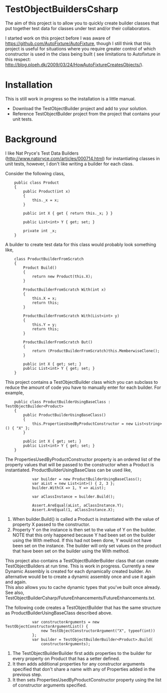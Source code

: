 TestObjectBuildersCsharp
========================
The aim of this project is to allow you to quickly create builder 
classes that put together test data for classes under test and/or their 
collaborators.

I started work on this project before I was aware of https://github.com/AutoFixture/AutoFixture,
though I still think that this project is useful for situations where
you require greater control of which constructor is used in the class being built
( see limitations to Autofixture in this respect: http://blog.ploeh.dk/2009/03/24/HowAutoFixtureCreatesObjects/). 

# Installation
This is still work in progress so the installation is a little manual.
* Download the TestObjectBuilder project and add to your solution.
* Reference TestObjectBuilder project from the project that contains your unit tests.

# Background
I like Nat Pryce's Test Data Builders (http://www.natpryce.com/articles/000714.html) 
for instantiating classes in unit tests, however, I don't like writing 
a builder for each class.

Consider the following class,
```
    public class Product
    {
        public Product(int x)
        {
            this._x = x;
        }

        public int X { get { return this._x; } }

        public List<int> Y { get; set; }

        private int _x;
    }
```
A builder to create test data for this class would probably look something like,
```
    class ProductBuilderFromScratch
    {
        Product Build()
        {
            return new Product(this.X);
        }

        ProductBuilderFromScratch With(int x)
        {
            this.X = x;
            return this;
        }

        ProductBuilderFromScratch With(List<int> y)
        {
            this.Y = y;
            return this;
        }

        ProductBuilderFromScratch But()
        {
            return (ProductBuilderFromScratch)this.MemberwiseClone();
        }

        public int X { get; set; }
        public List<int> Y { get; set; }
    }
```
This project contains a TestObjectBuilder class which you can subclass to 
reduce the amount of code you have to manually enter for each builder.
For example,
```
    public class ProductBuilderUsingBaseClass : TestObjectBuilder<Product>
    {
        public ProductBuilderUsingBaseClass()
        {
            this.PropertiesUsedByProductConstructor = new List<string>() { "X" };
        }

        public int X { get; set; }
        public List<int> Y { get; set; }
    }
```
The PropertiesUsedByProductConstructor property is an ordered list of the 
property values that will be passed to the constructor when a Product is
instantiated.  ProductBuilderUsingBaseClass can be used like,
```
            var builder = new ProductBuilderUsingBaseClass();
            var aList = new List<int>() { 2, 3 };
            builder.With(X => 1, Y => aList);

            var aClassInstance = builder.Build();

            Assert.AreEqual(aList, aClassInstance.Y);
            Assert.AreEqual(1, aClassInstance.X);
```
1. When builder.Build() is called a Product is instantiated with the value of 
property X passed to the constructor.
2. Property Y on the instance is then set to the value of Y on the builder.  NOTE
that this only happened because Y had been set on the builder using the With method.
If this had not been done, Y would not have been set on the instance.  The builder
will only set values on the product that have been set on the builder using the With
method.

This project also contains a TestObjectBuilderBuilder class that
can create TestObjectBuilders at run time.  This is work in progress.
Currently a new Dynamic Assembly is created for each dynamically created builder.
An alternative would be to create a dynamic assembly once and use it again and again.  
This also allows you to cache dynamic types that you've built once already.  See also,
TestObjectBuilderCsharp/FutureEnhancements/FutureEnhancements.txt.

 
The following code creates a TestObjectBuilder that 
has the same structure as ProductBuilderUsingBaseClass described above.
```
            var constructorArguments = new TestObjectConstructorArgumentList() {
                new TestObjectConstructorArgument("X", typeof(int))
            };
            var builder = TestObjectBuilderBuilder<Product>.Build(
                constructorArguments);
```
1. The TestObjectBuilderBuilder first adds properties to the builder for every 
property on Product that has a setter defined.
2. It then adds additional properties for any constructor arguments specified
that don't share a name with any of Properties added in the previous step.
3. It then sets PropertiesUsedByProductConstructor property using the list of
constructor arguments specified.




